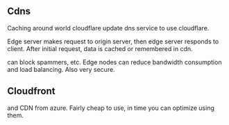 ## Cdns
Caching around world
cloudflare update dns service to use cloudflare. 

Edge server makes request to origin server, then edge server responds to client. After initial request, data is cached or remembered in cdn.

can block spammers, etc. Edge nodes can reduce bandwidth consumption and load balancing. Also very secure.

## Cloudfront
and CDN from azure. Fairly cheap to use, in time you can optimize using them.



